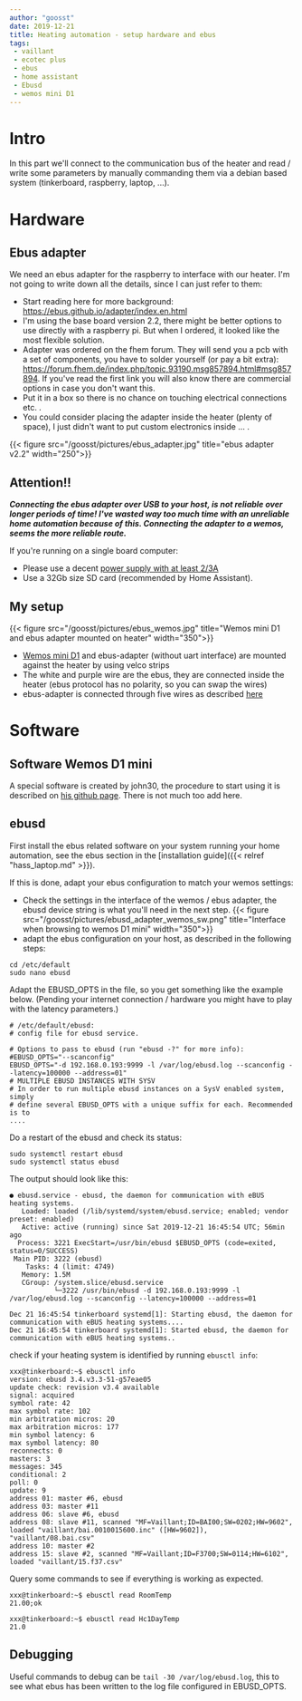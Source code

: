 ```yaml
---
author: "goosst"
date: 2019-12-21
title: Heating automation - setup hardware and ebus
tags:
 - vaillant
 - ecotec plus
 - ebus
 - home assistant
 - Ebusd
 - wemos mini D1
---
```



# Intro
In this part we'll connect to the communication bus of the heater and read / write some parameters by manually commanding them via a debian based system (tinkerboard, raspberry, laptop, ...).


# Hardware

## Ebus adapter
We need an ebus adapter for the raspberry to interface with our heater. I'm not going to write down all the details, since I can just refer to them:

* Start reading here for more background: https://ebus.github.io/adapter/index.en.html
* I'm using the base board version 2.2, there might be better options to use directly with a raspberry pi. But when I ordered, it looked like the most flexible solution.
* Adapter was ordered on the fhem forum. They will send you a pcb with a set of components, you have to solder yourself (or pay a bit extra): https://forum.fhem.de/index.php/topic,93190.msg857894.html#msg857894. If you've read the first link you will also know there are commercial options in case you don't want this.
* Put it in a box so there is no chance on touching electrical connections etc. .
 * You could consider placing the adapter inside the heater (plenty of space), I just didn't want to put custom electronics inside ... .

{{< figure src="/goosst/pictures/ebus_adapter.jpg" title="ebus adapter v2.2" width="250">}}

## Attention!!

***Connecting the ebus adapter over USB to your host, is not reliable over longer periods of time! I've wasted way too much time with an unreliable home automation because of this. Connecting the adapter to a wemos, seems the more reliable route.***

If you're running on a single board computer:

* Please use a decent [power supply with at least 2/3A](https://www.banggood.com/DC-5V-3_0A-EU-Power-Supply-Micro-USB-Adapter-Charger-For-Raspberry-Pi-3-Model-B-p-1079928.html?p=ET150713234951201708&custlinkid=664887)
* Use a 32Gb size SD card (recommended by Home Assistant).

## My setup

{{< figure src="/goosst/pictures/ebus_wemos.jpg" title="Wemos mini D1 and ebus adapter mounted on heater" width="350">}}

* [Wemos mini D1](https://www.banggood.com/Geekcreit-D1-Mini-V3_0_0-WIFI-Internet-Of-Things-Development-Board-Based-ESP8266-4MB-p-1264245.html?p=ET150713234951201708&custlinkid=734961) and ebus-adapter (without uart interface) are mounted against the heater by using velco strips
* The white and purple wire are the ebus, they are connected inside the heater (ebus protocol has no polarity, so you can swap the wires)
* ebus-adapter is connected through five wires as described [here](https://ebus.github.io/adapter/images/wemos-wiring-v21.jpg)

# Software

## Software Wemos D1 mini

A special software is created by john30, the procedure to start using it is described on [his github page](https://github.com/john30/ebusd-esp).
There is not much too add here.

## ebusd

First install the ebus related software on your system running your home automation, see the ebus section in the [installation guide]({{< relref "hass_laptop.md" >}}).

If this is done, adapt your ebus configuration to match your wemos settings:

* Check the settings in the interface of the wemos / ebus adapter, the ebusd device string is what you'll need in the next step.
{{< figure src="/goosst/pictures/ebusd_adapter_wemos_sw.png" title="Interface when browsing to wemos D1 mini" width="350">}}
* adapt the ebus configuration on your host, as described in the following steps:
```
cd /etc/default
sudo nano ebusd
```
Adapt the EBUSD_OPTS in the file, so you get something like the example below. (Pending your internet connection / hardware you might have to play with the latency parameters.)
```
# /etc/default/ebusd:
# config file for ebusd service.

# Options to pass to ebusd (run "ebusd -?" for more info):
#EBUSD_OPTS="--scanconfig"
EBUSD_OPTS="-d 192.168.0.193:9999 -l /var/log/ebusd.log --scanconfig --latency=100000 --address=01"
# MULTIPLE EBUSD INSTANCES WITH SYSV
# In order to run multiple ebusd instances on a SysV enabled system, simply
# define several EBUSD_OPTS with a unique suffix for each. Recommended is to
....
```
Do a restart of the ebusd and check its status:
```
sudo systemctl restart ebusd
sudo systemctl status ebusd
```

The output should look like this:
```
● ebusd.service - ebusd, the daemon for communication with eBUS heating systems.
   Loaded: loaded (/lib/systemd/system/ebusd.service; enabled; vendor preset: enabled)
   Active: active (running) since Sat 2019-12-21 16:45:54 UTC; 56min ago
  Process: 3221 ExecStart=/usr/bin/ebusd $EBUSD_OPTS (code=exited, status=0/SUCCESS)
 Main PID: 3222 (ebusd)
    Tasks: 4 (limit: 4749)
   Memory: 1.5M
   CGroup: /system.slice/ebusd.service
           └─3222 /usr/bin/ebusd -d 192.168.0.193:9999 -l /var/log/ebusd.log --scanconfig --latency=100000 --address=01

Dec 21 16:45:54 tinkerboard systemd[1]: Starting ebusd, the daemon for communication with eBUS heating systems....
Dec 21 16:45:54 tinkerboard systemd[1]: Started ebusd, the daemon for communication with eBUS heating systems..
```
check if your heating system is identified by running `ebusctl info`:
```
xxx@tinkerboard:~$ ebusctl info
version: ebusd 3.4.v3.3-51-g57eae05
update check: revision v3.4 available
signal: acquired
symbol rate: 42
max symbol rate: 102
min arbitration micros: 20
max arbitration micros: 177
min symbol latency: 6
max symbol latency: 80
reconnects: 0
masters: 3
messages: 345
conditional: 2
poll: 0
update: 9
address 01: master #6, ebusd
address 03: master #11
address 06: slave #6, ebusd
address 08: slave #11, scanned "MF=Vaillant;ID=BAI00;SW=0202;HW=9602", loaded "vaillant/bai.0010015600.inc" ([HW=9602]), "vaillant/08.bai.csv"
address 10: master #2
address 15: slave #2, scanned "MF=Vaillant;ID=F3700;SW=0114;HW=6102", loaded "vaillant/15.f37.csv"
```

Query some commands to see if everything is working as expected.

```
xxx@tinkerboard:~$ ebusctl read RoomTemp
21.00;ok

xxx@tinkerboard:~$ ebusctl read Hc1DayTemp
21.0
```

## Debugging

Useful commands to debug can be `tail -30 /var/log/ebusd.log`, this to see what ebus has been written to the log file configured in EBUSD_OPTS.
